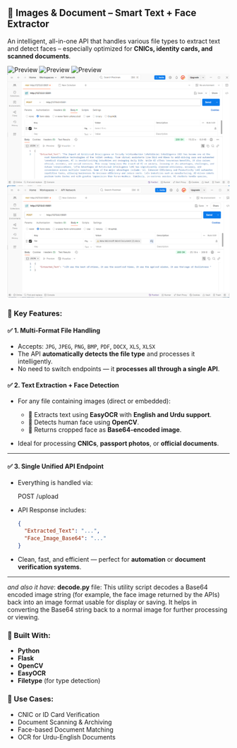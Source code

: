 
## 📄 Images & Document – Smart Text + Face Extractor

An intelligent, all-in-one API that handles various file types to extract text and detect faces – especially optimized for **CNICs, identity cards, and scanned documents**.

![Preview](snapshots/FrontCNICdataExtraction.PNG)
![Preview](snapshots/ImageTextExtraction.PNG)
![Preview](snapshots/RandomExcelFileExtraction.PNG)
![Preview](snapshots/pdfTextExtraction)
![Preview](snapshots/wordFileWithTextImage)

### 🚀 Key Features:

#### ✅ 1. **Multi-Format File Handling**

* Accepts:
  `JPG`, `JPEG`, `PNG`, `BMP`, `PDF`, `DOCX`, `XLS`, `XLSX`
* The API **automatically detects the file type** and processes it intelligently.
* No need to switch endpoints — it **processes all through a single API**.


#### ✅ 2. **Text Extraction + Face Detection**

* For any file containing images (direct or embedded):

  * 📝 Extracts text using **EasyOCR** with **English and Urdu support**.
  * 👤 Detects human face using **OpenCV**.
  * 🔄 Returns cropped face as **Base64-encoded image**.
* Ideal for processing **CNICs**, **passport photos**, or **official documents**.

---

#### ✅ 3. **Single Unified API Endpoint**

* Everything is handled via:

  POST /upload
  
* API Response includes:

  ```json
  {
    "Extracted_Text": "...",
    "Face_Image_Base64": "..."
  }
  ```
* Clean, fast, and efficient — perfect for **automation** or **document verification systems**.

---
*and also it have*:
**decode.py** file:
This utility script decodes a Base64 encoded image string (for example, the face image returned by the APIs) back into an image format usable for display or saving. It helps in converting the Base64 string back to a normal image for further processing or viewing.

### 🧠 Built With:

* **Python**
* **Flask**
* **OpenCV**
* **EasyOCR**
* **Filetype** (for type detection)
  
### 🧪 Use Cases:

* CNIC or ID Card Verification
* Document Scanning & Archiving
* Face-based Document Matching
* OCR for Urdu-English Documents



